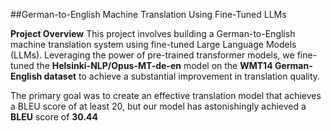 ##German-to-English Machine Translation Using Fine-Tuned LLMs




**Project Overview**
This project involves building a German-to-English machine translation system using fine-tuned Large Language Models (LLMs). Leveraging the power of pre-trained transformer models, we fine-tuned the **Helsinki-NLP/Opus-MT-de-en** model on the **WMT14 German-English dataset** to achieve a substantial improvement in translation quality.

The primary goal was to create an effective translation model that achieves a BLEU score of at least 20, but our model has astonishingly achieved a **BLEU** score of **30.44**
